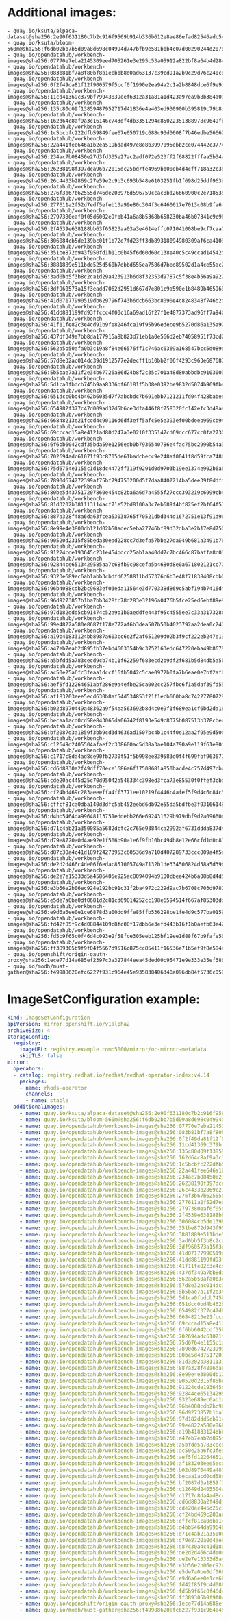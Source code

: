 # Additional images:
    - quay.io/ksuta/alpaca-dataset@sha256:2e90f631180c7b2c916f9569b914b336b612e8ae86efad82546adc5c9fcbbb8d
    - quay.io/ksuta/bloom-560m@sha256:f6db02bb7b5d09a8d698c04994d747bfb9e581bbb4c07d00290244d207623733
    - quay.io/opendatahub/workbench-images@sha256:07770e7eba2145309eed705261e3e295c53a05912a822bf8a64b4d284cfb79ca
    - quay.io/opendatahub/workbench-images@sha256:083b81bf7a8f80bf8b1eebbb8d0ad63137c39cd91a2b9c29d76c240ce02013d9
    - quay.io/opendatahub/workbench-images@sha256:0f2f49da81f12f900579f5ccf0f1990e2ea94a2c1a2b8848dce6f9e9d2dd6d6f
    - quay.io/opendatahub/workbench-images@sha256:11cd41369c379bf79943839eef6312a31a81a1d423a97ea9b8b384a09f62ca98
    - quay.io/opendatahub/workbench-images@sha256:135c80d09f13859487952717d41836e4a403ed930900b395819c79b8d8c8e40d
    - quay.io/opendatahub/workbench-images@sha256:162d64c8af9a3c16146c743df4db3351294c85022351388978c9649fbd12ff27
    - quay.io/opendatahub/workbench-images@sha256:1c5bcbfc222dfb59849fee67e050719c688c93d3608f7b46edbe5666263641f3
    - quay.io/opendatahub/workbench-images@sha256:22a441fee646a1b2ea519bdad497e8e8b3997095ebb2ce074442c377470c7b35
    - quay.io/opendatahub/workbench-images@sha256:234ac7b08450e27d3fd335e27ac2adf072e523ff2f68822fffaa5b34a7f27342
    - quay.io/opendatahub/workbench-images@sha256:26238198f397dca96b72015dc25bd7fe4969bb00eb4d4cff718a32c3d8fda3fc
    - quay.io/opendatahub/workbench-images@sha256:26c4433b2869c27e59e2c9b3c693b548e6103251fb1f698d25ddf963ba8cafdf
    - quay.io/opendatahub/workbench-images@sha256:276f3b67b62555d746de208976d596759ccac8bd26660900c2e7185380fe043d
    - quay.io/opendatahub/workbench-images@sha256:277611a2f52d7edf5efeb13a99e80c304f3c6460617e7013c08b9fa6f4a2e46d
    - quay.io/opendatahub/workbench-images@sha256:2797380eaf0f05d6002e9fbb41a6a8b5368b658230ba46b07341c9c96797f591
    - quay.io/opendatahub/workbench-images@sha256:2f4539e638188bb63f65823aa03a3e4614effc071041008be9cf7caa721cb401
    - quay.io/opendatahub/workbench-images@sha256:306084cb5de139bc01f1b72e7fd23ff3db89318094980309af6ca4103b84888f
    - quay.io/opendatahub/workbench-images@sha256:351be872d943f950fd1b11c0b45f6d60d60c138e40c5c49ccad14542d80f950d
    - quay.io/opendatahub/workbench-images@sha256:3881889e511bde525d560b7dbbd655ea7586d7bed89502d1a4ce55ac24866ab1
    - quay.io/opendatahub/workbench-images@sha256:3ad0bb5f3b8c2ca1d29a423913b6d8f32353d9787c5f38e4b56a9a922f6e3cdd
    - quay.io/opendatahub/workbench-images@sha256:3df960573a15f3eadd7062d2951d667d7e801c9a590e1b8489b465968b5bb866
    - quay.io/opendatahub/workbench-images@sha256:41d07177990519db629796f743b6dcb663bc8090e4c8248348f746b2fa4f7dbb
    - quay.io/opendatahub/workbench-images@sha256:41dd881199fd93ffccc4f00c16a69ad16f27f1e4877373ad96ff7a94b9564972
    - quay.io/opendatahub/workbench-images@sha256:41f11fe82c3e4cd91b9fe8246fca19f95b96edece9b5270d86a135a92f63c29b
    - quay.io/opendatahub/workbench-images@sha256:437df349a7bb8da177915a8b823d71eb1a0e566d2eb74058951f73cd2ca3cc6c
    - quay.io/opendatahub/workbench-images@sha256:562a5b50afa0b3c19a8f84e66576ff1c746ac6369a168547bcc5d089ebd4ef91
    - quay.io/opendatahub/workbench-images@sha256:57d8e32ac014dc39d1912577e2decff1b10bb2f06f4293c963e687687a580b05
    - quay.io/opendatahub/workbench-images@sha256:5b5bae7a11f2e34b67726a86d24b8f2c35c701a48d80abbdbc91030033d2fc1f
    - quay.io/opendatahub/workbench-images@sha256:5d1ca0fbdcb745b9aa8336bf66181f5b38e0392be9832d5074b969fbedbc55a6
    - quay.io/opendatahub/workbench-images@sha256:651dcc0bd4b462b6035d7f7abcbdc7b691ebb7121211fd04f428babee66d7421
    - quay.io/opendatahub/workbench-images@sha256:654982f377c47d009ad32d5b6ce3dfa446f8f758320fc142efc3d48aef3408e5
    - quay.io/opendatahub/workbench-images@sha256:66848213e21fccd4c90116d6df3eff5afc5e5e393ef00bdeeb969cb94e3b269e
    - quay.io/opendatahub/workbench-images@sha256:69cccad15a8e4121ad80d247a3e0210f335147cd69dcc677cc0fa273068e805e
    - quay.io/opendatahub/workbench-images@sha256:6f6bb6042cdf35bda59e1256edb0b7936540786e4fac75bc2990b54a3f96eab2
    - quay.io/opendatahub/workbench-images@sha256:702694adc61071f93c8705de61badcbecc9e248af0041f8d59fca748b6a10d8d
    - quay.io/opendatahub/workbench-images@sha256:75d6764e1155c1d18dc4472ff319f9291d0d9703b19ee1374e902b6ab7f55cfb
    - quay.io/opendatahub/workbench-images@sha256:7890d674272399af75bf794753200d5f7daa8402214ba5dee39f8ddfde867825
    - quay.io/opendatahub/workbench-images@sha256:80be5d437517207860e454c82ba6a6d7a4555f27ccc393219c6999cb468a96ad
    - quay.io/opendatahub/workbench-images@sha256:81d3202b381113114acf71e52bd8100a3c7eb689f4bf825ef2bf64f53642b0af
    - quay.io/opendatahub/workbench-images@sha256:887a328f48a6da63fcea53038765f70521dbd344d1672751e13f91d96f745a28
    - quay.io/opendatahub/workbench-images@sha256:8e99e4e3800db121d02b50adec5eba27746bf89d32dba3e2b17e8d750ac53608
    - quay.io/opendatahub/workbench-images@sha256:90520d2315f85beda30ead228cc7d3efa57bbe27da049b681a3491b7637d3299
    - quay.io/opendatahub/workbench-images@sha256:91224cde193645c231e454bdcc25ab1aa40dd7c7bc466c87baffa8c03f5e3128
    - quay.io/opendatahub/workbench-images@sha256:92844ce6513429585aa7c68fb9c98cefa5b4680d8e0a671802121cc702c9b983
    - quay.io/opendatahub/workbench-images@sha256:9323e689ec6ab1abb3cbdfd6258811bd57376c6b3e48f71838408cbb0b8b24a3
    - quay.io/opendatahub/workbench-images@sha256:96b4088cdb2bc9683ef03eda11564e3d770338d869c5abf194b7416df0a936f7
    - quay.io/opendatahub/workbench-images@sha256:96d9273857b1ba7bb3428fc78d283e32196a0476b5fce25ed6ebf89e965b09f7
    - quay.io/opendatahub/workbench-images@sha256:97d182ddd5cb91474c52a9b1b0aeddfe443f95c4555ee7c33a317328c8bef0ca
    - quay.io/opendatahub/workbench-images@sha256:99e4822a580e8687f178e772af6b3dea507b50b4023792aa2dea0c2475c74ba6
    - quay.io/opendatahub/workbench-images@sha256:a19b41833124bb8987a603cc6e2f2af651209d02b3f9cf222eb247e19585ece7
    - quay.io/opendatahub/workbench-images@sha256:a47eb7eab2d895fb37ebd4603354b9c3752163edc647220eba49b8678cf5e6ac
    - quay.io/opendatahub/workbench-images@sha256:a5bfdd5a783cecd9cb74b11f62259f683ecd2b9df2f681b5d84db5a5b20d8589
    - quay.io/opendatahub/workbench-images@sha256:ac50e25a6fc3feaa1dccf16fb5042c5cae0972b0fa7b6eae0e7bf2afbf0f60d8
    - quay.io/opendatahub/workbench-images@sha256:aef5fd12264651abf286e9a4efbe25ca002cc257fbc6f1a5daf39fd55c7d6206
    - quay.io/opendatahub/workbench-images@sha256:af183203eee5ecd630b8af54d534853f21f1ecb660ba8c742277807293303df5
    - quay.io/opendatahub/workbench-images@sha256:b02d8970449a48362a9f54ea563692b8d4c0e9f1f689ea1cf6bd2da18538a421
    - quay.io/opendatahub/workbench-images@sha256:becaa1acd0cd58e843065da06742f8193e549c8375b087513b378cbe4dacab19
    - quay.io/opendatahub/workbench-images@sha256:bf2087d3a1859f3bb9cd3d4636ad1507bc4b1c44f0e12aa2f95e9d50e6f8d6eb
    - quay.io/opendatahub/workbench-images@sha256:c12649d2405504afaef2c338600ac5d38a3ae104a790a9e119f61e80dfae0fad
    - quay.io/opendatahub/workbench-images@sha256:c1717c8da4ad8ce90fb2730f51f5b998ee839583d0f4f699fbf9636775d8575a
    - quay.io/opendatahub/workbench-images@sha256:cd6d8830a2f49dff70ece1686a6f17508681a850bacde4c757d497cbc59827ef
    - quay.io/opendatahub/workbench-images@sha256:cde20ac445d25c70d95042a546334c398ed3fca73e85530f0ffef3cbdb6ec746
    - quay.io/opendatahub/workbench-images@sha256:cf24bd469c283aeeeffa4ff3771ee10219f4446c4afef5f9d4c6c84c54bd81ce
    - quay.io/opendatahub/workbench-images@sha256:cffcf81ca0dba140d3dfc5ab452eebd6db92e55da5bdfbe3f931661489a8a596
    - quay.io/opendatahub/workbench-images@sha256:d4bb5464da99648113751eddebb266e692431629b979dbf9d2a096604c81b99c
    - quay.io/opendatahub/workbench-images@sha256:d71c4ab21a350085a5682dcfc2c765e93844ca2992af6731ddda837d4769f6b8
    - quay.io/opendatahub/workbench-images@sha256:d79e8720a0d4ae92e1f506b90a1e6f9fb10bc494b8e12e66cfd1d0c81b9eeaf4
    - quay.io/opendatahub/workbench-images@sha256:d87c30a4c41d189f24273953c60536d9a710d407289733ccc809a4f5e1549bd0
    - quay.io/opendatahub/workbench-images@sha256:de2d2d466c4de06f6edac851005749a7132b1de334506824d58a5d39b5d6d3c0
    - quay.io/opendatahub/workbench-images@sha256:de2e7e15333d5a4586405e925ac8094094b9100cbee424b6a08b8d4d5d6adc89
    - quay.io/opendatahub/workbench-images@sha256:e3b56e2b06ec924e192bb91c31f2ba4972c229d9ac7b6708c703d9782433d6f8
    - quay.io/opendatahub/workbench-images@sha256:e5de7a0be0df0681d2c81cd69014252cc198e6594514f667af85303dd055b6e2
    - quay.io/opendatahub/workbench-images@sha256:e9d6a6ee0e1ce6878d3a00dd9ffe85ffb536298ce1fe4d9c577ba0159c69a7f3
    - quay.io/opendatahub/workbench-images@sha256:fd42f85f9c4d08844109c8fc00f17dbb6e3efd443b16f1b0aefb63e42a233200
    - quay.io/opendatahub/workbench-images@sha256:fd5b9f65c0f46d4c093e2f58fce305eeb125bf19ee1d88f67b9fafe56142e92d
    - quay.io/opendatahub/workbench-images@sha256:ff389305b9f9f04f5667d9516c875cc85411f16536e71b5ef9f8e584ab861706
    - quay.io/openshift/origin-oauth-proxy@sha256:1ece77d14a685ef2397c3a327844eea45ded00c95471e9e333e35ef3860b1895
    - quay.io/modh/must-gather@sha256:f49988620efc6227f931c964e45e935838406340a096db84f5736c05066f1cc6

# ImageSetConfiguration example:
```yaml
kind: ImageSetConfiguration
apiVersion: mirror.openshift.io/v1alpha2
archiveSize: 4
storageConfig:
  registry: 
    imageURL: registry.example.com:5000/mirror/oc-mirror-metadata
    skipTLS: false                       
mirror:
  operators:
  - catalog: registry.redhat.io/redhat/redhat-operator-index:v4.14
    packages:
    - name: rhods-operator
      channels:
      - name: stable
  additionalImages:   
    - name: quay.io/ksuta/alpaca-dataset@sha256:2e90f631180c7b2c916f9569b914b336b612e8ae86efad82546adc5c9fcbbb8d
    - name: quay.io/ksuta/bloom-560m@sha256:f6db02bb7b5d09a8d698c04994d747bfb9e581bbb4c07d00290244d207623733
    - name: quay.io/opendatahub/workbench-images@sha256:07770e7eba2145309eed705261e3e295c53a05912a822bf8a64b4d284cfb79ca
    - name: quay.io/opendatahub/workbench-images@sha256:083b81bf7a8f80bf8b1eebbb8d0ad63137c39cd91a2b9c29d76c240ce02013d9
    - name: quay.io/opendatahub/workbench-images@sha256:0f2f49da81f12f900579f5ccf0f1990e2ea94a2c1a2b8848dce6f9e9d2dd6d6f
    - name: quay.io/opendatahub/workbench-images@sha256:11cd41369c379bf79943839eef6312a31a81a1d423a97ea9b8b384a09f62ca98
    - name: quay.io/opendatahub/workbench-images@sha256:135c80d09f13859487952717d41836e4a403ed930900b395819c79b8d8c8e40d
    - name: quay.io/opendatahub/workbench-images@sha256:162d64c8af9a3c16146c743df4db3351294c85022351388978c9649fbd12ff27
    - name: quay.io/opendatahub/workbench-images@sha256:1c5bcbfc222dfb59849fee67e050719c688c93d3608f7b46edbe5666263641f3
    - name: quay.io/opendatahub/workbench-images@sha256:22a441fee646a1b2ea519bdad497e8e8b3997095ebb2ce074442c377470c7b35
    - name: quay.io/opendatahub/workbench-images@sha256:234ac7b08450e27d3fd335e27ac2adf072e523ff2f68822fffaa5b34a7f27342
    - name: quay.io/opendatahub/workbench-images@sha256:26238198f397dca96b72015dc25bd7fe4969bb00eb4d4cff718a32c3d8fda3fc
    - name: quay.io/opendatahub/workbench-images@sha256:26c4433b2869c27e59e2c9b3c693b548e6103251fb1f698d25ddf963ba8cafdf
    - name: quay.io/opendatahub/workbench-images@sha256:276f3b67b62555d746de208976d596759ccac8bd26660900c2e7185380fe043d
    - name: quay.io/opendatahub/workbench-images@sha256:277611a2f52d7edf5efeb13a99e80c304f3c6460617e7013c08b9fa6f4a2e46d
    - name: quay.io/opendatahub/workbench-images@sha256:2797380eaf0f05d6002e9fbb41a6a8b5368b658230ba46b07341c9c96797f591
    - name: quay.io/opendatahub/workbench-images@sha256:2f4539e638188bb63f65823aa03a3e4614effc071041008be9cf7caa721cb401
    - name: quay.io/opendatahub/workbench-images@sha256:306084cb5de139bc01f1b72e7fd23ff3db89318094980309af6ca4103b84888f
    - name: quay.io/opendatahub/workbench-images@sha256:351be872d943f950fd1b11c0b45f6d60d60c138e40c5c49ccad14542d80f950d
    - name: quay.io/opendatahub/workbench-images@sha256:3881889e511bde525d560b7dbbd655ea7586d7bed89502d1a4ce55ac24866ab1
    - name: quay.io/opendatahub/workbench-images@sha256:3ad0bb5f3b8c2ca1d29a423913b6d8f32353d9787c5f38e4b56a9a922f6e3cdd
    - name: quay.io/opendatahub/workbench-images@sha256:3df960573a15f3eadd7062d2951d667d7e801c9a590e1b8489b465968b5bb866
    - name: quay.io/opendatahub/workbench-images@sha256:41d07177990519db629796f743b6dcb663bc8090e4c8248348f746b2fa4f7dbb
    - name: quay.io/opendatahub/workbench-images@sha256:41dd881199fd93ffccc4f00c16a69ad16f27f1e4877373ad96ff7a94b9564972
    - name: quay.io/opendatahub/workbench-images@sha256:41f11fe82c3e4cd91b9fe8246fca19f95b96edece9b5270d86a135a92f63c29b
    - name: quay.io/opendatahub/workbench-images@sha256:437df349a7bb8da177915a8b823d71eb1a0e566d2eb74058951f73cd2ca3cc6c
    - name: quay.io/opendatahub/workbench-images@sha256:562a5b50afa0b3c19a8f84e66576ff1c746ac6369a168547bcc5d089ebd4ef91
    - name: quay.io/opendatahub/workbench-images@sha256:57d8e32ac014dc39d1912577e2decff1b10bb2f06f4293c963e687687a580b05
    - name: quay.io/opendatahub/workbench-images@sha256:5b5bae7a11f2e34b67726a86d24b8f2c35c701a48d80abbdbc91030033d2fc1f
    - name: quay.io/opendatahub/workbench-images@sha256:5d1ca0fbdcb745b9aa8336bf66181f5b38e0392be9832d5074b969fbedbc55a6
    - name: quay.io/opendatahub/workbench-images@sha256:651dcc0bd4b462b6035d7f7abcbdc7b691ebb7121211fd04f428babee66d7421
    - name: quay.io/opendatahub/workbench-images@sha256:654982f377c47d009ad32d5b6ce3dfa446f8f758320fc142efc3d48aef3408e5
    - name: quay.io/opendatahub/workbench-images@sha256:66848213e21fccd4c90116d6df3eff5afc5e5e393ef00bdeeb969cb94e3b269e
    - name: quay.io/opendatahub/workbench-images@sha256:69cccad15a8e4121ad80d247a3e0210f335147cd69dcc677cc0fa273068e805e
    - name: quay.io/opendatahub/workbench-images@sha256:6f6bb6042cdf35bda59e1256edb0b7936540786e4fac75bc2990b54a3f96eab2
    - name: quay.io/opendatahub/workbench-images@sha256:702694adc61071f93c8705de61badcbecc9e248af0041f8d59fca748b6a10d8d
    - name: quay.io/opendatahub/workbench-images@sha256:75d6764e1155c1d18dc4472ff319f9291d0d9703b19ee1374e902b6ab7f55cfb
    - name: quay.io/opendatahub/workbench-images@sha256:7890d674272399af75bf794753200d5f7daa8402214ba5dee39f8ddfde867825
    - name: quay.io/opendatahub/workbench-images@sha256:80be5d437517207860e454c82ba6a6d7a4555f27ccc393219c6999cb468a96ad
    - name: quay.io/opendatahub/workbench-images@sha256:81d3202b381113114acf71e52bd8100a3c7eb689f4bf825ef2bf64f53642b0af
    - name: quay.io/opendatahub/workbench-images@sha256:887a328f48a6da63fcea53038765f70521dbd344d1672751e13f91d96f745a28
    - name: quay.io/opendatahub/workbench-images@sha256:8e99e4e3800db121d02b50adec5eba27746bf89d32dba3e2b17e8d750ac53608
    - name: quay.io/opendatahub/workbench-images@sha256:90520d2315f85beda30ead228cc7d3efa57bbe27da049b681a3491b7637d3299
    - name: quay.io/opendatahub/workbench-images@sha256:91224cde193645c231e454bdcc25ab1aa40dd7c7bc466c87baffa8c03f5e3128
    - name: quay.io/opendatahub/workbench-images@sha256:92844ce6513429585aa7c68fb9c98cefa5b4680d8e0a671802121cc702c9b983
    - name: quay.io/opendatahub/workbench-images@sha256:9323e689ec6ab1abb3cbdfd6258811bd57376c6b3e48f71838408cbb0b8b24a3
    - name: quay.io/opendatahub/workbench-images@sha256:96b4088cdb2bc9683ef03eda11564e3d770338d869c5abf194b7416df0a936f7
    - name: quay.io/opendatahub/workbench-images@sha256:96d9273857b1ba7bb3428fc78d283e32196a0476b5fce25ed6ebf89e965b09f7
    - name: quay.io/opendatahub/workbench-images@sha256:97d182ddd5cb91474c52a9b1b0aeddfe443f95c4555ee7c33a317328c8bef0ca
    - name: quay.io/opendatahub/workbench-images@sha256:99e4822a580e8687f178e772af6b3dea507b50b4023792aa2dea0c2475c74ba6
    - name: quay.io/opendatahub/workbench-images@sha256:a19b41833124bb8987a603cc6e2f2af651209d02b3f9cf222eb247e19585ece7
    - name: quay.io/opendatahub/workbench-images@sha256:a47eb7eab2d895fb37ebd4603354b9c3752163edc647220eba49b8678cf5e6ac
    - name: quay.io/opendatahub/workbench-images@sha256:a5bfdd5a783cecd9cb74b11f62259f683ecd2b9df2f681b5d84db5a5b20d8589
    - name: quay.io/opendatahub/workbench-images@sha256:ac50e25a6fc3feaa1dccf16fb5042c5cae0972b0fa7b6eae0e7bf2afbf0f60d8
    - name: quay.io/opendatahub/workbench-images@sha256:aef5fd12264651abf286e9a4efbe25ca002cc257fbc6f1a5daf39fd55c7d6206
    - name: quay.io/opendatahub/workbench-images@sha256:af183203eee5ecd630b8af54d534853f21f1ecb660ba8c742277807293303df5
    - name: quay.io/opendatahub/workbench-images@sha256:b02d8970449a48362a9f54ea563692b8d4c0e9f1f689ea1cf6bd2da18538a421
    - name: quay.io/opendatahub/workbench-images@sha256:becaa1acd0cd58e843065da06742f8193e549c8375b087513b378cbe4dacab19
    - name: quay.io/opendatahub/workbench-images@sha256:bf2087d3a1859f3bb9cd3d4636ad1507bc4b1c44f0e12aa2f95e9d50e6f8d6eb
    - name: quay.io/opendatahub/workbench-images@sha256:c12649d2405504afaef2c338600ac5d38a3ae104a790a9e119f61e80dfae0fad
    - name: quay.io/opendatahub/workbench-images@sha256:c1717c8da4ad8ce90fb2730f51f5b998ee839583d0f4f699fbf9636775d8575a
    - name: quay.io/opendatahub/workbench-images@sha256:cd6d8830a2f49dff70ece1686a6f17508681a850bacde4c757d497cbc59827ef
    - name: quay.io/opendatahub/workbench-images@sha256:cde20ac445d25c70d95042a546334c398ed3fca73e85530f0ffef3cbdb6ec746
    - name: quay.io/opendatahub/workbench-images@sha256:cf24bd469c283aeeeffa4ff3771ee10219f4446c4afef5f9d4c6c84c54bd81ce
    - name: quay.io/opendatahub/workbench-images@sha256:cffcf81ca0dba140d3dfc5ab452eebd6db92e55da5bdfbe3f931661489a8a596
    - name: quay.io/opendatahub/workbench-images@sha256:d4bb5464da99648113751eddebb266e692431629b979dbf9d2a096604c81b99c
    - name: quay.io/opendatahub/workbench-images@sha256:d71c4ab21a350085a5682dcfc2c765e93844ca2992af6731ddda837d4769f6b8
    - name: quay.io/opendatahub/workbench-images@sha256:d79e8720a0d4ae92e1f506b90a1e6f9fb10bc494b8e12e66cfd1d0c81b9eeaf4
    - name: quay.io/opendatahub/workbench-images@sha256:d87c30a4c41d189f24273953c60536d9a710d407289733ccc809a4f5e1549bd0
    - name: quay.io/opendatahub/workbench-images@sha256:de2d2d466c4de06f6edac851005749a7132b1de334506824d58a5d39b5d6d3c0
    - name: quay.io/opendatahub/workbench-images@sha256:de2e7e15333d5a4586405e925ac8094094b9100cbee424b6a08b8d4d5d6adc89
    - name: quay.io/opendatahub/workbench-images@sha256:e3b56e2b06ec924e192bb91c31f2ba4972c229d9ac7b6708c703d9782433d6f8
    - name: quay.io/opendatahub/workbench-images@sha256:e5de7a0be0df0681d2c81cd69014252cc198e6594514f667af85303dd055b6e2
    - name: quay.io/opendatahub/workbench-images@sha256:e9d6a6ee0e1ce6878d3a00dd9ffe85ffb536298ce1fe4d9c577ba0159c69a7f3
    - name: quay.io/opendatahub/workbench-images@sha256:fd42f85f9c4d08844109c8fc00f17dbb6e3efd443b16f1b0aefb63e42a233200
    - name: quay.io/opendatahub/workbench-images@sha256:fd5b9f65c0f46d4c093e2f58fce305eeb125bf19ee1d88f67b9fafe56142e92d
    - name: quay.io/opendatahub/workbench-images@sha256:ff389305b9f9f04f5667d9516c875cc85411f16536e71b5ef9f8e584ab861706
    - name: quay.io/openshift/origin-oauth-proxy@sha256:1ece77d14a685ef2397c3a327844eea45ded00c95471e9e333e35ef3860b1895
    - name: quay.io/modh/must-gather@sha256:f49988620efc6227f931c964e45e935838406340a096db84f5736c05066f1cc6
```
